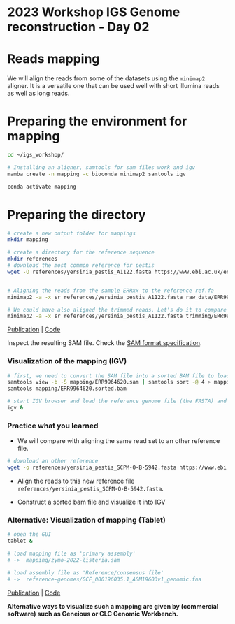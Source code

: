 # 2023 Workshop IGS Genome reconstruction - Day 02

# Reads mapping 

We will align the reads from some of the datasets using the `minimap2` aligner. It is a versatile one that can be used well with short illumina reads as well as long reads.

# Preparing the environment for mapping

```bash 
cd ~/igs_workshop/

# Installing an aligner, samtools for sam files work and igv
mamba create -n mapping -c bioconda minimap2 samtools igv

conda activate mapping 

```

# Preparing the directory 

```bash 
# create a new output folder for mappings
mkdir mapping 

# create a directory for the reference sequence
mkdir references
# download the most common reference for pestis
wget -O references/yersinia_pestis_A1122.fasta https://www.ebi.ac.uk/ena/browser/api/fasta/CP002956.1?download=true


# Aligning the reads from the sample ERRxx to the reference ref.fa
minimap2 -a -x sr references/yersinia_pestis_A1122.fasta raw_data/ERR9964620_1.fastq.gz raw_data/ERR9964620_2.fastq.gz > mapping/ERR9964620.sam  

# We could have also aligned the trimmed reads. Let's do it to compare afterwards
minimap2 -a -x sr references/yersinia_pestis_A1122.fasta trimming/ERR9964620_1_trimmed.fastq.gz trimming/ERR9964620_2_trimmed.fastq.gz > mapping/ERR9964620_trimmed.sam

```
[Publication](https://doi.org/10.1093/bioinformatics/bty191) | [Code](https://github.com/lh3/minimap2)

Inspect the resulting SAM file. Check the [SAM format specification](https://samtools.github.io/hts-specs/SAMv1.pdf).

### Visualization of the mapping (IGV)

```bash
# first, we need to convert the SAM file into a sorted BAM file to load it subsequently in IGV
samtools view -b -S mapping/ERR9964620.sam | samtools sort -@ 4 > mapping/ERR9964620.sorted.bam 
samtools mapping/ERR9964620.sorted.bam 

# start IGV browser and load the reference genome file (the FASTA) and the BAM file, inspect the output
igv &
```

### Practice what you learned

* We will compare with aligning the same read set to an other reference file.

```bash
# download an other reference
wget -o references/yersinia_pestis_SCPM-O-B-5942.fasta https://www.ebi.ac.uk/ena/browser/api/fasta/CP045258.1?download=true

```

* Align the reads to this new reference file `references/yersinia_pestis_SCPM-O-B-5942.fasta`.

* Construct a sorted bam file and visualize it into IGV 


### Alternative: Visualization of mapping (Tablet)

```bash
# open the GUI
tablet &

# load mapping file as 'primary assembly'
# ->  mapping/zymo-2022-listeria.sam

# load assembly file as 'Reference/consensus file'
# ->  reference-genomes/GCF_000196035.1_ASM19603v1_genomic.fna
```
[Publication](http://dx.doi.org/10.1093/bib/bbs012) | [Code](https://ics.hutton.ac.uk/tablet/)

__Alternative ways to visualize such a mapping are given by (commercial software) such as Geneious or CLC Genomic Workbench.__





